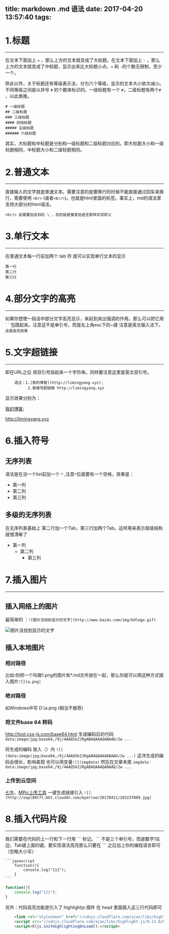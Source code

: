 title: markdown .md 语法
date: 2017-04-20 13:57:40
tags:
---
 # 1.标题
---------
在文本下面加上 `=` ，那么上方的文本就变成了大标题。在文本下面加上 `-` ，那么上方的文本就变成了中标题，显示出来比大标题小点。`=` 和 `-`的个数无限制，至少一个。

除此以外，关于标题还有等级表示法，分为六个等级，显示的文本大小依次减小。不同等级之间是以井号  `#`  的个数来标识的。一级标题有一个 `#`，二级标题有两个`#` ，以此类推。
```
# 一级标题
## 二级标题
### 三级标题
#### 四级标题
##### 五级标题
###### 六级标题
```

其实，大标题和中标题是分别和一级标题和二级标题对应的。即大标题大小和一级标题相同，中标题大小和二级标题相同。
<!-- more --> 
# 2.普通文本
---------------
直接输入的文字就是普通文本。需要注意的是要换行的时候不能直接通过回车来换行，需要使用 `<br>` (或者`<br/>`)。也就是html里面的标签。事实上，md的语法里支持大部分的html语法。


	<br/> 前需要加反斜杠 \ ，目的就是像其他语言那样实现转义
# 3.单行文本
---------------
在普通文本每一行前加两个 tab 符 就可以实现单行文本的显示

	第一行
    第二行
    第三行
# 4.部分文字的高亮
---------------

如果你想使一段话中部分文字高亮显示，来起到突出强调的作用，那么可以把它用 \`  \` 包围起来。注意这不是单引号，而是左上角esc下的~键 注意是英文输入法下。  `这是高亮效果`

# 5.文字超链接
---------------

即在URL之后 用双引号括起来一个字符串。同样要注意这里是英文双引号。

		语法：1.[我的博客](http://limingyang.xyz);
              2.直接写超链接 http://limingyang.xyz
显示效果分别为：
	
[我的博客](http://limingyang.xyz);

http://limingyang.xyz

# 6.插入符号
<!------------------->

## 无序列表
语法是在没一个list前加一个 `*` ,注意`*`后面要有一个空格，效果是：

* 第一列
* 第二列
* 第三列

## 多级的无序列表 
在无序列表基础上 第二行加一个Tab，第三行加两个Tab。这样用来表示层级结构就很清晰了
* 第一列
	* 第二列
		* 第三列

# 7.插入图片
---------------
 ## 插入网络上的图片
 最简单的 ：`![图片没找到显示的文字](http://www.baidu.com/img/bdlogo.gif)` 
 
![图片没找到显示的文字](http://www.baidu.com/img/bdlogo.gif)

## 插入本地图片
### 相对路径

比如:你把一个叫做1.png的图片和*.md文件放在一起，那么你就可以用这种方式插入图片`![](a.png)`

### 绝对路径

如Windows中写  D:\a.png (相当不推荐)

### 将文件base 64 转码

  http://tool.css-js.com/base64.html 生成编码后的代码 `data:image/jpg;base64,/9j/4AAQSkZJRgABAQAAAQABAAD/2w ... `
  
 将生成的编码 放入（）内 `![](data:image/jpg;base64,/9j/4AAQSkZJRgABAQAAAQABAAD/2w ...)`
 这洋生成的编码会很长，影响美观 也可以用变量`![](imgdata)` 然后在文章末尾 `imgdata：data:image/jpg;base64,/9j/4AAQSkZJRgABAQAAAQABAAD/2w ... `
 
### 上传到云空间
 [七牛](https://www.qiniu.com/)、[MPic上传工具](http://mpic.lzhaofu.cn/) 一键生成链接引入
 `![](http://oopl89lfl.bkt.clouddn.com/myerlee/20170421/203237869.jpg)`
 

# 8.插入代码片段
---------------
我们需要在代码的上一行和下一行用 \`\`\` 标记。\`\`\` 不是三个单引号，而是数字1左边，Tab键上面的键。要实现语法高亮那么只要在  \`\`\` 之后加上你的编程语言即可（忽略大小写）

	```javascript
		function(){
			console.log("111");
		}
	```
```javascript
function(){
	console.log("111");
}
```
另外：代码高亮功能是引入了 highlightjs 插件 在 head 里面插入这三行代码即可
```html
	<link rel="stylesheet" href="//cdnjs.cloudflare.com/ajax/libs/highlight.js/9.11.0/styles/default.min.css">
	<script src="//cdnjs.cloudflare.com/ajax/libs/highlight.js/9.11.0/highlight.min.js"></script>
	<script>hljs.initHighlightingOnLoad();</script>
```




 
 
 
 




